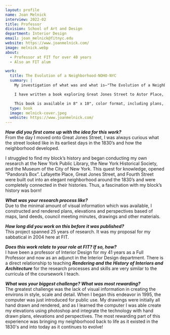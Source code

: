 ```yaml
---
layout: profile
name: Joan Melnick
interview: 2022-02
title: Professor
division: School of Art and Design
department: Interior Design
email: joan_melnick@fitnyc.edu
website: https://www.joanmelnick.com/
image: melnick.webp
about:
  - Professor at FIT for over 40 years
  - Also an FIT alum

work:
  title: The Evolution of a Neighborhood-NOHO-NYC
  summary: |
    My investigation of what was and what is—"The Evolution of a Neighborhood - NOHO".

    I have written a book exploring Great Jones Street to Astor Place, the evolution of a neighborhood!

    This book is available in 8" x 10", color format, including plans, elevations, perspectives, and photos of drawings of what was and what is today!
  type: book
  image: melnick-cover.jpeg
  website: https://www.joanmelnick.com/
---
```

***How did you first come up with the idea for this work?***  
From the day I moved onto Great Jones Street, I was always curious what the street looked like in its earliest days in the 1830’s and how the neighborhood developed.

I struggled to find my block’s history and began conducting my own research at the New York Public Library, the New York Historical Society, and the Museum of the City of New York. This quest for knowledge, opened “Pandora’s Box”. Lafayette Place, Great Jones Street, and Fourth Street were built out into an elegant neighborhood around the 1830’s and were completely connected in their histories. Thus, a fascination with my block’s history was born!

***What was your research process like?***  
Due to the minimal amount of visual information which was available, I constructed and rendered plans, elevations and perspectives based of maps, land deeds, council meeting minutes, drawings and other materials.

***How long did you work on this before it was published?***  
This project spanned 25 years of research. It was my proposal for my sabbatical in 2004 here at FIT.

***Does this work relate to your role at FIT? If so, how?***  
I have been a professor of Interior Design for my 41 years as a Full Professor and now as an adjunct in the Interior Design department. There is a direct relationship to teaching ***Rendering and the History of Interiors and Architecture*** for the research processes and skills are very similar to the curricula of the coursework I teach.

***What was your biggest challenge? What was most rewarding?***  
The greatest challenge was the lack of visual information in creating the environs in style, scale and detail. When I began this endeavor in 1995, the computer was just introduced for public use. My drawings were initially all hand drawn and rendered, and as I learned the computer I was able create my elevations using photoshop and integrate the technology with hand drawn plans, elevations and perspectives. The most rewarding part of this experience was bringing my neighborhood back to life as it existed in the 1830's and into today as it continues to evolve!
